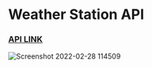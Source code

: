 # Weather Station API

### [API LINK](https://apiforweatherstation.herokuapp.com/)


![Screenshot 2022-02-28 114509](https://user-images.githubusercontent.com/25906435/155933633-3c38d129-7556-4a64-988c-f551e220c649.png)
